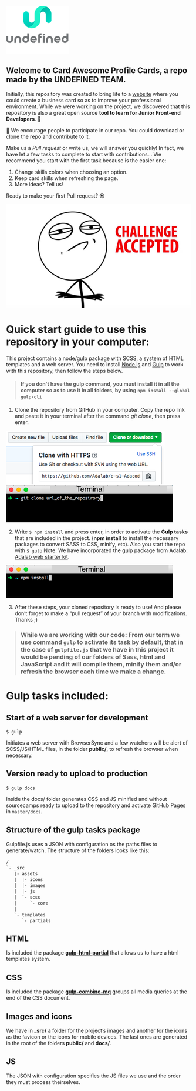 ![](docs/assets/images/undefined-logo.png)

## Welcome to Card Awesome Profile Cards, a repo made by the UNDEFINED TEAM.

Initially, this repository was created to bring life to a [website](http://palomaviolin.github.io/easley-s2-undefined/) where you could create a business card so as to improve your professional environment. While we were working on the project, we discovered that this repository is also a great open source **tool to learn for Junior Front-end Developers**. 🌈

💪  We encourage people to participate in our repo. You could download or clone the repo and contribute to it.

Make us a _Pull request_ or write us, we will answer you quickly! In fact, we have let a few tasks to complete to start with contributions… We recommend you start with the first task because is the easier one:

1. Change skills colors when choosing an option.
2. Keep card skills when refreshing the page.
3. More ideas? Tell us!

Ready to make your first Pull request? 😎

![](docs/assets/images/challenge.png)

# Quick start guide to use this repository in your computer:

This project contains a node/gulp package with SCSS, a system of HTML templates and a web server. You need to install [Node.js](https://nodejs.org/) and [Gulp](https://gulpjs.com) to work with this repository, then follow the steps below.

>#### If you don't have the gulp command, you must install it in all the computer so as to use it in all folders, by using `npm install --global gulp-cli`

1. Clone the repository from GitHub in your computer. Copy the repo link and paste it in your terminal after the command *git clone*, then press enter.

![](docs/assets/images/url_clone.png)
![](docs/assets/images/git_clone.png)

2. Write `$ npm install` and press enter, in order to activate the **Gulp tasks** that are included in the project. (**npm install** to install the necessary packages to convert SASS to CSS, minify, etc). Also you start the repo with `$ gulp`
Note: We have incorporated the gulp package from Adalab: [Adalab web starter kit](https://github.com/Adalab/Adalab-web-starter-kit).

![](docs/assets/images/npm_install.png)

3. After these steps, your cloned repository is ready to use! And please don’t forget to make a “pull request” of your branch with modifications. Thanks ;)

> ### While we are working with our code: From our term we use command `gulp` to activate its task by default, that in the case of `gulpfile.js` that we have in this project it would be pending of our folders of Sass, html and JavaScript and it will compile them, minify them and/or refresh the browser each time we make a change.

# Gulp tasks included:

## Start of a web server for development
```
$ gulp
```
Initiates a web server with BrowserSync and a few watchers will be alert of SCSS/JS/HTML files, in the folder **public/**, to refresh the browser when necessary.

## Version ready to upload to production
```
$ gulp docs
```
Inside the docs/ folder generates CSS and JS minified and without sourcecamps ready to upload to the repository and activate GitHub Pages in `master/docs`.

## Structure of the gulp tasks package
Gulpfile.js uses a JSON with configuration os the paths files to generate/watch.
The structure of the folders looks like this:
```
/
`- _src
   |- assets
   |  |- icons
   |  |- images
   |  |- js
   |  `- scss
   |     `- core
   |
   `- templates
      `- partials

```

## HTML
Is included the package [**gulp-html-partial**](https://www.npmjs.com/package/gulp-html-partial) that allows us to have a html templates system.

## CSS
Is included the package [**gulp-combine-mq**](https://www.npmjs.com/package/gulp-combine-mq) groups all media queries at the end of the CSS document.

## Images and icons
We have in **_src/** a folder for the project’s images and another for the icons as the favicon  or the icons for mobile devices. The last ones are generated in the root of the folders **public/** and **docs/**.

## JS
The JSON with configuration specifies the JS files we use and the order they must process theirselves.
